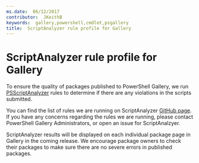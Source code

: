 ```yaml
---
ms.date:  06/12/2017
contributor:  JKeithB
keywords:  gallery,powershell,cmdlet,psgallery
title:  ScriptAnalyzer rule profile for Gallery
---
```

# ScriptAnalyzer rule profile for Gallery

To ensure the quality of packages published to PowerShell Gallery, we run [PSScriptAnalyzer](https://github.com/PowerShell/PSScriptAnalyzer) rules to determine if there are any violations in the scripts submitted.

You can find the list of rules we are running on ScriptAnalyzer [GitHub page](https://github.com/PowerShell/PSScriptAnalyzer/blob/development/Engine/Settings/PSGallery.psd1).
If you have any concerns regarding the rules we are running, please contact PowerShell Gallery Administrators, or open an issue for ScriptAnalzyer.

ScriptAnalyzer results will be displayed on each individual package page in Gallery in the coming release. We encourage package owners to check their packages to make sure there are no severe errors in published packages.
